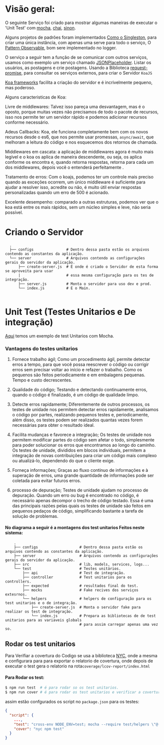 # Visão geral:
O seguinte Serviço foi criado para mostrar algumas maneiras de executar o 'Unit Test' com [mocha](https://www.npmjs.com/package/mocha), [chai](https://www.npmjs.com/package/chai), [sinon](https://www.npmjs.com/package/sinon).

Alguns projetos de padrões foram implementados [Como o Singleston](https://www.sitepoint.com/javascript-design-patterns-singleton/), para criar uma única instância, com apenas uma serve para todo o serviço, O [Pattern Observable](https://netbasal.com/javascript-observables-under-the-hood-2423f760584), bom sere implementado no logger.

  
O serviço a seguir tem a função de se comunicar com outros serviços, usamos como exemplo um serviço chamado [JSONPlaceholder](https://jsonplaceholder.typicode.com/). Listar os usuários, as postagens e crie postagens. Usando a Biblioteca [request-promise](https://www.npmjs.com/package/request-promise), para consultar os serviços externos, para criar o Servidor `KoaJS`

[Koa frameworks](https://koajs.com/) facilita a criação do servidor e é incrivelmente pequeno, mas poderoso.

Alguns caracteristicas de Koa:

Livre de middlewares: Talvez isso pareça uma desvantagem, mas é o oposto, porque muitas vezes não precisamos de todo o pacote de recursos, isso nos permite ter um servidor rápido e podemos adicionar recursos conforme necessário.

Adeus Callbacks: Koa, ele funciona completamente bem com os novos recursos desde o es6, que nos permite usar promessas, `async/await`, que melhoram a leitura do código e nos esquecemos dos retornos de chamada.

Middlewares em cascata: a aplicação de middlewares agora é muito mais legível e o koa os aplica de maneira descendente, ou seja, os aplica conforme os encontra e, quando retorna respostas, retorna para cada um dos middlewares, depois você o entenderá perfeitamente .

Tratamento de erros: Com o koajs, podemos ter um controle mais preciso quando as exceções ocorrem, um único middleware é suficiente para ajudar a resolver isso, acredite ou não, é muito útil enviar respostas personalizadas quando um erro de 500 é acionado.

Excelente desempenho: comparado a outras estruturas, podemos ver que o koa está entre os mais rápidos, sem um núcleo simples e leve, não seria possível.

# Criando o Servidor
  ```
    .
    ├── configs               # Dentro dessa pasta estão os arquivos contendo as constantes da aplicação.
    └── server                # Arquivos contendo as configurações gerais do servidor da aplicação.
        ├── create-server.js  # É onde é criado o Servidor de esta forma se aproveita para usar
        |                     # essa mesma configuração para os tes de integração. 
        ├── server.js         # Monta o servidor para uso dev e prod.
        └── index.js          # E o Main.
    
```

# Unit Test (Testes Unitarios e De integração)

[Aqui](https://www.taniarascia.com/unit-testing-in-javascript/) temos um exemplo de test Unitarios com Mocha.

### Vantagens do testes unitarios 

1. Fornece trabalho ágil; Como um procedimento ágil, permite detectar erros a tempo, para que você possa reescrever o código ou corrigir erros sem precisar voltar ao início e refazer o trabalho. Como os pequenos são feitos periodicamente e em embalagens pequenas. Tempo e custo decrescentes.

2. Qualidade do código; Testando e detectando continuamente erros, quando o código é finalizado, é um código de qualidade limpo.

3. Detecte erros rapidamente; Diferentemente de outros processos, os testes de unidade nos permitem detectar erros rapidamente, analisamos o código por partes, realizando pequenos testes e, periodicamente, além disso, os testes podem ser realizados quantas vezes forem necessárias para obter o resultado ideal.

4. Facilita mudanças e favorece a integração; Os testes de unidade nos permitem modificar partes do código sem afetar o todo, simplesmente para poder solucionar os erros que encontramos ao longo do caminho. Os testes de unidade, divididos em blocos individuais, permitem a integração de novas contribuições para criar um código mais complexo ou atualizá-lo, dependendo do que o cliente exige.

5. Forneça informações; Graças ao fluxo contínuo de informações e à superação de erros, uma grande quantidade de informações pode ser coletada para evitar futuros erros.

6. processo de depuração; Testes de unidade ajudam no processo de depuração. Quando um erro ou bug é encontrado no código, é necessário apenas decompor o trecho de código testado. Essa é uma das principais razões pelas quais os testes de unidade são feitos em pequenos pedaços de código, simplificando bastante a tarefa de solução de problemas.

#### No diagrama a seguir é a montagens dos test unitarios Feitos neste sistema:

```
    .
    ├── configs                   # Dentro dessa pasta estão os arquivos contendo as constantes da aplicação.
    ├── server                    # Arquivos contendo as configurações gerais do servidor da aplicação.
    ├── src                       # lib, models, services, logs...
    └── test                      # Testes unitários.
        ├── api                   # Test de integração.
        ├── controller            # Test unitarios para os controllers.
        ├── expected              # resultados final do test.
        ├── mocks                 # Fake recives dos serviços extesrnos.
        └── helpers               # helpers de configuração para os test unitarios e o de integra;ão.
            ├── create-server.js  # Monta o servidor fake para realizar os test de integração.
            └── index.js          # Prepara as bibliotecas de de test unitarios para as variaveis globals
                                  # para assim carregar apenas uma vez so.
```

## Rodar os test unitarios

Para Verifiar a covertura do Codigo se usa a biblioteca [NYC](https://www.npmjs.com/package/nyc), onde a mesma e configurara para 
para exportar o relatorio de covertura, onde depois de executar o test gera o relatorio na rota`coverage/lcov-report/index.html` 

#### Para Rodar os test:
```bash
$ npm run test  # é para rodar so os test unitarios.
$ npm run cover # é para rodar os test unitarios e verificar a covertura do codigo.
```
assim estão confgurados os script no `package.json` para os testes:
```json
{
  "script": {
    ...,
    "test": "cross-env NODE_ENV=test; mocha --require test/helpers \"@(src|test)/**/*@(.spec.js)\" --timeout 5000 --exit",
    "cover": "nyc npm test"
  }
}
```
